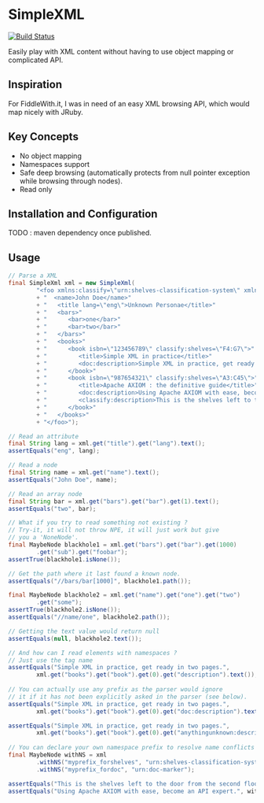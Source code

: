 SimpleXML
======

[![Build Status](https://travis-ci.org/cedricbou/simple-xml.png?branch=master)](https://travis-ci.org/cedricbou/simple-xml)

Easily play with XML content without having to use object mapping or complicated API. 

Inspiration
-----------

For FiddleWith.it, I was in need of an easy XML browsing API, which would map nicely with JRuby. 

Key Concepts
--------

- No object mapping
- Namespaces support
- Safe deep browsing (automatically protects from null pointer exception while browsing through nodes).
- Read only


Installation and Configuration
------------------------------

TODO : maven dependency once published.

Usage
-----

```java
// Parse a XML
final SimpleXml xml = new SimpleXml(
		"<foo xmlns:classify=\"urn:shelves-classification-system\" xmlns:doc=\"urn:doc-marker\">"
		+ "  <name>John Doe</name>"
		+ "   <title lang=\"eng\">Unknown Personae</title>"
		+ "   <bars>"
		+ "      <bar>one</bar>"
		+ "      <bar>two</bar>"
		+ "   </bars>"
		+ "   <books>"
		+ "      <book isbn=\"123456789\" classify:shelves=\"F4:G7\">"
		+ "         <title>Simple XML in practice</title>"
		+ "         <doc:description>Simple XML in practice, get ready in two pages.</doc:description>"
		+ "      </book>"
		+ "      <book isbn=\"987654321\" classify:shelves=\"A3:C45\">"
		+ "         <title>Apache AXIOM : the definitive guide</title>"
		+ "         <doc:description>Using Apache AXIOM with ease, become an API expert.</doc:description>"
		+ "         <classify:description>This is the shelves left to the door from the second floor.</classify:description>"
		+ "      </book>"
		+ "   </books>"
		+ "</foo>");

// Read an attribute
final String lang = xml.get("title").get("lang").text();
assertEquals("eng", lang);

// Read a node
final String name = xml.get("name").text();
assertEquals("John Doe", name);

// Read an array node
final String bar = xml.get("bars").get("bar").get(1).text();
assertEquals("two", bar);

// What if you try to read something not existing ?
// Try-it, it will not throw NPE, it will just work but give
// you a 'NoneNode'.
final MaybeNode blackhole1 = xml.get("bars").get("bar").get(1000)
		.get("sub").get("foobar");
assertTrue(blackhole1.isNone());

// Get the path where it last found a known node.
assertEquals("//bars/bar[1000]", blackhole1.path());

final MaybeNode blackhole2 = xml.get("name").get("one").get("two")
		.get("some");
assertTrue(blackhole2.isNone());
assertEquals("//name/one", blackhole2.path());

// Getting the text value would return null
assertEquals(null, blackhole2.text());

// And how can I read elements with namespaces ?
// Just use the tag name
assertEquals("Simple XML in practice, get ready in two pages.",
		xml.get("books").get("book").get(0).get("description").text());
		
// You can actually use any prefix as the parser would ignore 
// it if it has not been explicitly asked in the parser (see below). 
assertEquals("Simple XML in practice, get ready in two pages.",
		xml.get("books").get("book").get(0).get("doc:description").text());

assertEquals("Simple XML in practice, get ready in two pages.",
		xml.get("books").get("book").get(0).get("anythingunknown:description").text());
		
// You can declare your own namespace prefix to resolve name conflicts
final MaybeNode withNS = xml
		.withNS("myprefix_forshelves", "urn:shelves-classification-system")
		.withNS("myprefix_fordoc", "urn:doc-marker");

assertEquals("This is the shelves left to the door from the second floor.", withNS.get("books").get("book").get(1).get("myprefix_forshelves:description").text());
assertEquals("Using Apache AXIOM with ease, become an API expert.", withNS.get("books").get("book").get(1).get("myprefix_fordoc:description").text());
```